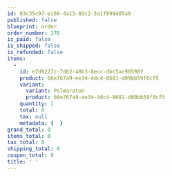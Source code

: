 ```yaml
---
id: 03c35c97-e166-4a13-8dc2-5a1f899405a0
published: false
blueprint: order
order_number: 370
is_paid: false
is_shipped: false
is_refunded: false
items:
  -
    id: e7d9227c-7d62-48b3-8ecc-dbc5ac90598f
    product: 66e767a9-ee34-4dc4-8681-d09bb59f0cf5
    variant:
      variant: Polmaraton
      product: 66e767a9-ee34-4dc4-8681-d09bb59f0cf5
    quantity: 1
    total: 0
    tax: null
    metadata: {  }
grand_total: 0
items_total: 0
tax_total: 0
shipping_total: 0
coupon_total: 0
title: ' '
---
```


